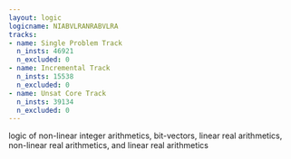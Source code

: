 ```yaml
---
layout: logic
logicname: NIABVLRANRABVLRA
tracks:
- name: Single Problem Track
  n_insts: 46921
  n_excluded: 0
- name: Incremental Track
  n_insts: 15538
  n_excluded: 0
- name: Unsat Core Track
  n_insts: 39134
  n_excluded: 0
---
```

logic of non-linear integer arithmetics, bit-vectors, linear real arithmetics, non-linear real arithmetics, and linear real arithmetics